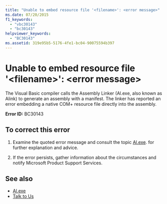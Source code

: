 ```yaml
---
title: "Unable to embed resource file '<filename>': <error message>"
ms.date: 07/20/2015
f1_keywords: 
  - "vbc30143"
  - "bc30143"
helpviewer_keywords: 
  - "BC30143"
ms.assetid: 319e95b5-5176-4fe1-bc04-90075594b397
---
```

# Unable to embed resource file '\<filename>': \<error message>
The Visual Basic compiler calls the Assembly Linker (Al.exe, also known as Alink) to generate an assembly with a manifest. The linker has reported an error embedding a native COM+ resource file directly into the assembly.  
  
 **Error ID:** BC30143  
  
## To correct this error  
  
1.  Examine the quoted error message and consult the topic [Al.exe](../../../framework/tools/al-exe-assembly-linker.md). for further explanation and advice.  
  
2.  If the error persists, gather information about the circumstances and notify Microsoft Product Support Services.  
  
## See also

- [Al.exe](../../../framework/tools/al-exe-assembly-linker.md)
- [Talk to Us](/visualstudio/ide/talk-to-us)

